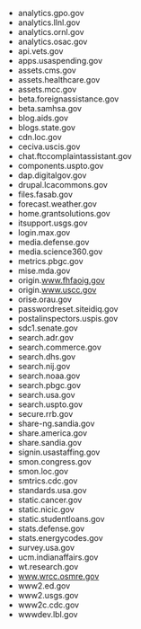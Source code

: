 * analytics.gpo.gov  
* analytics.llnl.gov  
* analytics.ornl.gov  
* analytics.osac.gov  
* api.vets.gov  
* apps.usaspending.gov  
* assets.cms.gov  
* assets.healthcare.gov  
* assets.mcc.gov  
* beta.foreignassistance.gov  
* beta.samhsa.gov  
* blog.aids.gov  
* blogs.state.gov  
* cdn.loc.gov  
* ceciva.uscis.gov  
* chat.ftccomplaintassistant.gov  
* components.uspto.gov  
* dap.digitalgov.gov  
* drupal.lcacommons.gov  
* files.fasab.gov  
* forecast.weather.gov  
* home.grantsolutions.gov  
* itsupport.usgs.gov  
* login.max.gov  
* media.defense.gov  
* media.science360.gov  
* metrics.pbgc.gov  
* mise.mda.gov  
* origin.www.fhfaoig.gov  
* origin.www.uscc.gov  
* orise.orau.gov  
* passwordreset.siteidiq.gov  
* postalinspectors.uspis.gov  
* sdc1.senate.gov  
* search.adr.gov  
* search.commerce.gov  
* search.dhs.gov  
* search.nij.gov  
* search.noaa.gov  
* search.pbgc.gov  
* search.usa.gov  
* search.uspto.gov  
* secure.rrb.gov  
* share-ng.sandia.gov  
* share.america.gov  
* share.sandia.gov  
* signin.usastaffing.gov  
* smon.congress.gov  
* smon.loc.gov  
* smtrics.cdc.gov  
* standards.usa.gov  
* static.cancer.gov  
* static.nicic.gov  
* static.studentloans.gov  
* stats.defense.gov  
* stats.energycodes.gov  
* survey.usa.gov  
* ucm.indianaffairs.gov  
* wt.research.gov  
* www.wrcc.osmre.gov  
* www2.ed.gov  
* www2.usgs.gov  
* www2c.cdc.gov  
* wwwdev.lbl.gov  
